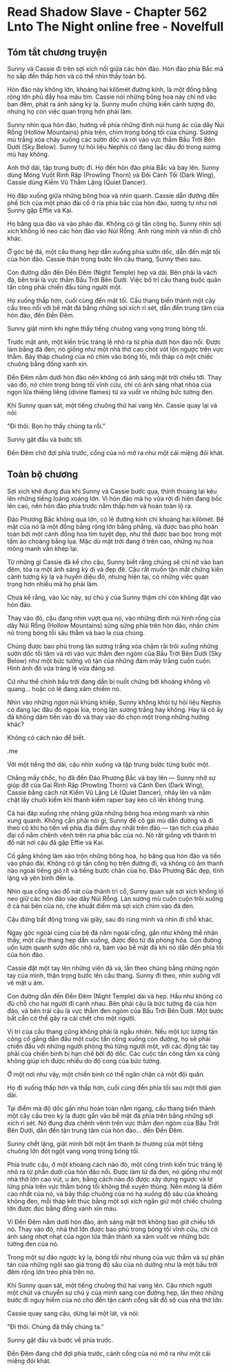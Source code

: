 # Read Shadow Slave - Chapter 562 Lnto The Night online free - Novelfull

## Tóm tắt chương truyện

Sunny và Cassie đi trên sợi xích nối giữa các hòn đảo. Hòn đảo phía Bắc mà họ sắp đến thấp hơn và có thể nhìn thấy toàn bộ.

Hòn đảo này không lớn, khoảng hai kilômét đường kính, là một đồng bằng rộng lớn phủ đầy hoa màu tím. Cassie nói những bông hoa này chỉ nở vào ban đêm, phát ra ánh sáng kỳ lạ. Sunny muốn chứng kiến cảnh tượng đó, nhưng họ còn việc quan trọng hơn phải làm.

Sunny nhìn qua hòn đảo, hướng về phía những đỉnh núi hung ác của dãy Núi Rỗng (Hollow Mountains) phía trên, chìm trong bóng tối của chúng. Sương mù trắng xóa chảy xuống các sườn dốc và rơi vào vực thẳm Bầu Trời Bên Dưới (Sky Below). Sunny tự hỏi liệu Nephis có đang lạc đâu đó trong sương mù hay không.

Anh thở dài, tập trung bước đi. Họ đến hòn đảo phía Bắc và bay lên. Sunny dùng Móng Vuốt Rình Rập (Prowling Thorn) và Đôi Cánh Tối (Dark Wing), Cassie dùng Kiếm Vũ Thầm Lặng (Quiet Dancer).

Họ đáp xuống giữa những bông hoa và nhìn quanh. Cassie dẫn đường đến phế tích của một pháo đài cổ ở rìa phía bắc của hòn đảo, tương tự như nơi Sunny gặp Effie và Kai.

Họ băng qua đảo và vào pháo đài. Không có gì tấn công họ. Sunny nhìn sợi xích khổng lồ neo các hòn đảo vào Núi Rỗng. Anh rùng mình và nhìn đi chỗ khác.

Ở góc bệ đá, một cầu thang hẹp dẫn xuống phía sườn dốc, dẫn đến mặt tối của hòn đảo. Cassie thận trọng bước lên cầu thang, Sunny theo sau.

Con đường dẫn đến Đền Đêm (Night Temple) hẹp và dài. Bên phải là vách đá, bên trái là vực thẳm Bầu Trời Bên Dưới. Việc bố trí cầu thang buộc quân tấn công phải chiến đấu từng người một.

Họ xuống thấp hơn, cuối cùng đến mặt tối. Cầu thang biến thành một cây cầu treo nối với bề mặt đá bằng những sợi xích rỉ sét, dẫn đến trung tâm của hòn đảo, đến Đền Đêm.

Sunny giật mình khi nghe thấy tiếng chuông vang vọng trong bóng tối.

Trước mặt anh, một kiến trúc tráng lệ nhô ra từ phía dưới hòn đảo nổi. Được làm bằng đá đen, nó giống như một nhà thờ cao chót vót lộn ngược trên vực thẳm. Bảy tháp chuông của nó chìm vào bóng tối, mỗi tháp có một chiếc chuông bằng đồng xanh xỉn.

Đền Đêm nằm dưới hòn đảo nên không có ánh sáng mặt trời chiếu tới. Thay vào đó, nó chìm trong bóng tối vĩnh cửu, chỉ có ánh sáng nhạt nhòa của ngọn lửa thiêng liêng (divine flames) từ xa vuốt ve những bức tường đen.

Khi Sunny quan sát, một tiếng chuông thứ hai vang lên. Cassie quay lại và nói:

"Đi thôi. Bọn họ thấy chúng ta rồi."

Sunny gật đầu và bước tới.

Đền Đêm chờ đợi phía trước, cổng của nó mở ra như một cái miệng đói khát.

## Toàn bộ chương

Sợi xích khẽ đung đưa khi Sunny và Cassie bước qua, thỉnh thoảng lại kêu lên những tiếng loảng xoảng lớn. Vì hòn đảo mà họ vừa rời đi hiện đang bốc lên cao, nên hòn đảo phía trước nằm thấp hơn và hoàn toàn lộ ra.

Đảo Phương Bắc không quá lớn, có lẽ đường kính chỉ khoảng hai kilômét. Bề mặt của nó là một đồng bằng rộng lớn bằng phẳng, và được bao phủ hoàn toàn bởi một cánh đồng hoa tím tuyệt đẹp, như thể được bao bọc trong một tấm áo choàng bằng lụa. Mặc dù mặt trời đang ở trên cao, những nụ hoa mỏng manh vẫn khép lại.

Từ những gì Cassie đã kể cho cậu, Sunny biết rằng chúng sẽ chỉ nở vào ban đêm, tỏa ra một ánh sáng kỳ dị và đẹp đẽ. Cậu rất muốn tận mắt chứng kiến cảnh tượng kỳ lạ và huyền diệu đó, nhưng hiện tại, có những việc quan trọng hơn nhiều mà họ phải làm.

Chưa kể rằng, vào lúc này, sự chú ý của Sunny thậm chí còn không đặt vào hòn đảo.

Thay vào đó, cậu đang nhìn vượt qua nó, vào những đỉnh núi hình rồng của dãy Núi Rỗng (Hollow Mountains) sừng sững phía trên hòn đảo, nhấn chìm nó trong bóng tối sâu thẳm và bao la của chúng.

Chúng được bao phủ trong làn sương trắng xóa chậm rãi trôi xuống những sườn dốc tối tăm và rơi vào vực thẳm đen ngòm của Bầu Trời Bên Dưới (Sky Below) như một bức tường vô tận của những đám mây trắng cuồn cuộn. Hình ảnh đó vừa tráng lệ vừa đáng sợ.

Cứ như thể chính bầu trời đang dần bị nuốt chửng bởi khoảng không vô quang… hoặc có lẽ đang xâm chiếm nó.

Nhìn vào những ngọn núi khủng khiếp, Sunny không khỏi tự hỏi liệu Nephis có đang lạc đâu đó ngoài kia, trong làn sương trắng hay không. Hay là cô ấy đã không dám tiến vào đó và thay vào đó chọn một trong những hướng khác?

Không có cách nào để biết.

.me

Với một tiếng thở dài, cậu nhìn xuống và tập trung bước từng bước một.

Chẳng mấy chốc, họ đã đến Đảo Phương Bắc và bay lên — Sunny nhờ sự giúp đỡ của Gai Rình Rập (Prowling Thorn) và Cánh Đen (Dark Wing), Cassie bằng cách rút Kiếm Vũ Lặng Lẽ (Quiet Dancer), nhảy lên và nắm chặt lấy chuôi kiếm khi thanh kiếm rapier bay kéo cô lên không trung.

Cả hai đáp xuống nhẹ nhàng giữa những bông hoa mỏng manh và nhìn xung quanh. Không cần phải nói gì, Sunny để cô gái mù dẫn đường và đi theo cô khi họ tiến về phía địa điểm duy nhất trên đảo — tàn tích của pháo đài cổ nằm chênh vênh trên rìa phía bắc của nó. Nó rất giống với thành trì đổ nát nơi cậu đã gặp Effie và Kai.

Cố gắng không làm xáo trộn những bông hoa, họ băng qua hòn đảo và tiến vào pháo đài. Không có gì tấn công họ trên đường đi, và không có âm thanh nào ngoài tiếng gió rít và tiếng bước chân của họ. Đảo Phương Bắc đẹp, tĩnh lặng và yên bình đến lạ.

Nhìn qua cổng vào đổ nát của thành trì cổ, Sunny quan sát sợi xích khổng lồ neo giữ các hòn đảo vào dãy Núi Rỗng. Làn sương mù cuồn cuộn trôi xuống ở cả hai bên của nó, che khuất điểm mà sợi xích chìm vào đá đen.

Cậu đứng bất động trong vài giây, sau đó rùng mình và nhìn đi chỗ khác.

Ngay góc ngoài cùng của bệ đá nằm ngoài cổng, gần như không thể nhận thấy, một cầu thang hẹp dẫn xuống, được đẽo từ đá phong hóa. Con đường uốn lượn quanh sườn dốc nhô ra, bám vào bề mặt đá khi nó dẫn đến phía tối của hòn đảo.

Cassie đặt một tay lên những viên đá và, lần theo chúng bằng những ngón tay của mình, thận trọng bước lên cầu thang. Sunny đi theo, nhìn xuống với vẻ mặt u ám.

Con đường dẫn đến Đền Đêm (Night Temple) dài và hẹp. Hầu như không có đủ chỗ cho hai người đi cạnh nhau. Bên phải cậu là bức tường đá của hòn đảo, và bên trái cậu là vực thẳm đen ngòm của Bầu Trời Bên Dưới. Một bước bất cẩn có thể gây ra cái chết cho một người.

Vị trí của cầu thang cũng không phải là ngẫu nhiên. Nếu một lực lượng tấn công cố gắng dẫn đầu một cuộc tấn công xuống con đường, họ sẽ phải chiến đấu với những người phòng thủ từng người một, với các động tác tay phải của chiến binh bị hạn chế bởi độ dốc. Các cuộc tấn công tầm xa cũng không giúp ích được nhiều do độ cong của bức tường.

Ở một nơi như vậy, một chiến binh có thể ngăn chặn cả một đội quân.

Họ đi xuống thấp hơn và thấp hơn, cuối cùng đến phía tối sau một thời gian dài.

Tại điểm mà độ dốc gần như hoàn toàn nằm ngang, cầu thang biến thành một cây cầu treo kỳ lạ được gắn vào bề mặt đá phía trên bằng những sợi xích rỉ sét. Nó đung đưa chênh vênh trên vực thẳm đen ngòm của Bầu Trời Bên Dưới, dẫn đến tận trung tâm của hòn đảo… đến Đền Đêm.

Sunny chết lặng, giật mình bởi một âm thanh bi thương của một tiếng chuông lớn đột ngột vang vọng trong bóng tối.

Phía trước cậu, ở một khoảng cách nào đó, một công trình kiến trúc tráng lệ nhô ra từ phần dưới của hòn đảo nổi. Được làm từ đá đen, nó giống như một nhà thờ lớn cao vút, u ám, bằng cách nào đó được xây dựng ngược và lơ lửng phía trên vực thẳm bóng tối không thể xuyên thủng. Nền móng là điểm cao nhất của nó, và bảy tháp chuông của nó hạ xuống độ sâu của khoảng không đen, mỗi tháp kết thúc bằng một sợi xích ngắn giữ một chiếc chuông lớn được đúc bằng đồng xanh xỉn màu.

Vì Đền Đêm nằm dưới hòn đảo, ánh sáng mặt trời không bao giờ chiếu tới nó. Thay vào đó, nhà thờ lớn được bao phủ trong bóng tối vĩnh cửu, chỉ có ánh sáng nhợt nhạt của ngọn lửa thần thánh xa xăm vuốt ve những bức tường đen của nó.

Trong một sự đảo ngược kỳ lạ, bóng tối như nhung của vực thẳm và sự phân tán của những ngôi sao giả trong độ sâu của nó dường như là một bầu trời đêm rộng lớn treo phía trên nó.

Khi Sunny quan sát, một tiếng chuông thứ hai vang lên. Cậu nhích người một chút và chuyển sự chú ý của mình sang con đường hẹp, lần theo những bước đi nguy hiểm của nó cho đến tận cánh cổng sắt đồ sộ của nhà thờ lớn.

Cassie quay sang cậu, dừng lại một lát, và nói:

"Đi thôi. Chúng đã thấy chúng ta."

Sunny gật đầu và bước về phía trước.

Đền Đêm đang chờ đợi phía trước, cánh cổng của nó mở ra như một cái miệng đói khát.